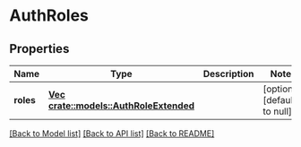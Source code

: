 # AuthRoles

## Properties
Name | Type | Description | Notes
------------ | ------------- | ------------- | -------------
**roles** | [**Vec <crate::models::AuthRoleExtended>**](AuthRoleExtended.md) |  | [optional] [default to null]

[[Back to Model list]](../README.md#documentation-for-models) [[Back to API list]](../README.md#documentation-for-api-endpoints) [[Back to README]](../README.md)


